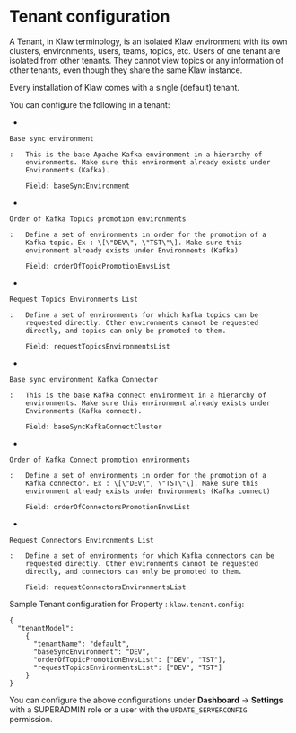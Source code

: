 # Tenant configuration

A Tenant, in Klaw terminology, is an isolated Klaw environment with its
own clusters, environments, users, teams, topics, etc. Users of one
tenant are isolated from other tenants. They cannot view topics or any
information of other tenants, even though they share the same Klaw
instance.

Every installation of Klaw comes with a single (default) tenant.

You can configure the following in a tenant:

-   

    Base sync environment

    :   This is the base Apache Kafka environment in a hierarchy of
        environments. Make sure this environment already exists under
        Environments (Kafka).

        Field: baseSyncEnvironment

-   

    Order of Kafka Topics promotion environments

    :   Define a set of environments in order for the promotion of a
        Kafka topic. Ex : \[\"DEV\", \"TST\"\]. Make sure this
        environment already exists under Environments (Kafka)

        Field: orderOfTopicPromotionEnvsList

-   

    Request Topics Environments List

    :   Define a set of environments for which kafka topics can be
        requested directly. Other environments cannot be requested
        directly, and topics can only be promoted to them.

        Field: requestTopicsEnvironmentsList

-   

    Base sync environment Kafka Connector

    :   This is the base Kafka connect environment in a hierarchy of
        environments. Make sure this environment already exists under
        Environments (Kafka connect).

        Field: baseSyncKafkaConnectCluster

-   

    Order of Kafka Connect promotion environments

    :   Define a set of environments in order for the promotion of a
        Kafka connector. Ex : \[\"DEV\", \"TST\"\]. Make sure this
        environment already exists under Environments (Kafka connect)

        Field: orderOfConnectorsPromotionEnvsList

-   

    Request Connectors Environments List

    :   Define a set of environments for which Kafka connectors can be
        requested directly. Other environments cannot be requested
        directly, and connectors can only be promoted to them.

        Field: requestConnectorsEnvironmentsList

Sample Tenant configuration for Property : `klaw.tenant.config`:

    {
      "tenantModel":
        {
          "tenantName": "default",
          "baseSyncEnvironment": "DEV",
          "orderOfTopicPromotionEnvsList": ["DEV", "TST"],
          "requestTopicsEnvironmentsList": ["DEV", "TST"]
        }
    }

You can configure the above configurations under **Dashboard** -\>
**Settings** with a SUPERADMIN role or a user with the
`UPDATE_SERVERCONFIG` permission.
